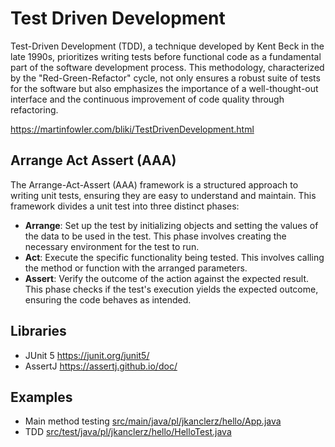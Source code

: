 # Test Driven Development

Test-Driven Development (TDD), a technique developed by Kent Beck in the late 1990s, 
prioritizes writing tests before functional code as a fundamental part of the software development process. 
This methodology, characterized by the "Red-Green-Refactor" cycle, not only ensures a robust suite of tests for the software 
but also emphasizes the importance of a well-thought-out interface and the continuous improvement of code quality through refactoring.

https://martinfowler.com/bliki/TestDrivenDevelopment.html

## Arrange Act Assert (AAA)

The Arrange-Act-Assert (AAA) framework is a structured approach to writing unit tests, ensuring they are easy to understand and maintain. This framework divides a unit test into three distinct phases:

* **Arrange**: Set up the test by initializing objects and setting the values of the data to be used in the test. This phase involves creating the necessary environment for the test to run.
* **Act**: Execute the specific functionality being tested. This involves calling the method or function with the arranged parameters.
* **Assert**: Verify the outcome of the action against the expected result. This phase checks if the test's execution yields the expected outcome, ensuring the code behaves as intended.

## Libraries 

* JUnit 5 https://junit.org/junit5/
* AssertJ https://assertj.github.io/doc/

## Examples

* Main method testing 
[src/main/java/pl/jkanclerz/hello/App.java](../src/main/java/pl/PBur27/hello/App.java)
* TDD
[src/test/java/pl/jkanclerz/hello/HelloTest.java](../src/test/java/pl/PBur27/hello/HelloTest.java)